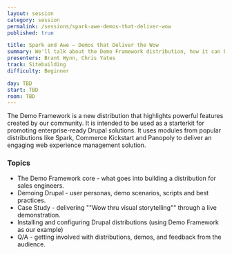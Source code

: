 ```yaml
---
layout: session
category: session
permalink: /sessions/spark-awe-demos-that-deliver-wow
published: true

title: Spark and Awe — Demos that Deliver the Wow
summary: We'll talk about the Demo Framework distribution, how it can be leveraged to engage customers and teach best practices for demoing Drupal to the enterprise.
presenters: Brant Wynn, Chris Yates
track: Sitebuilding
difficulty: Beginner

day: TBD
start: TBD
room: TBD
---
```


The Demo Framework is a new distribution that highlights powerful features created by our community. It is intended to be used as a starterkit for promoting enterprise-ready Drupal solutions. It uses modules from popular distributions like Spark, Commerce Kickstart and Panopoly to deliver an engaging web experience management solution.

### Topics

- The Demo Framework core - what goes into building a distribution for sales engineers.
- Demoing Drupal - user personas, demo scenarios, scripts and best practices.
- Case Study - delivering ""Wow thru visual storytelling"" through a live demonstration.
- Installing and configuring Drupal distributions (using Demo Framework as our example)
- Q/A - getting involved with distributions, demos, and feedback from the audience.
